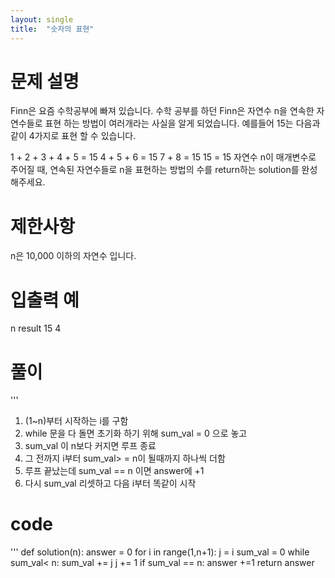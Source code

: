 ```yaml
---
layout: single
title:  "숫자의 표현"
---
```



# 문제 설명
Finn은 요즘 수학공부에 빠져 있습니다. 수학 공부를 하던 Finn은 자연수 n을 연속한 자연수들로 표현 하는 방법이 여러개라는 사실을 알게 되었습니다. 예를들어 15는 다음과 같이 4가지로 표현 할 수 있습니다.

1 + 2 + 3 + 4 + 5 = 15
4 + 5 + 6 = 15
7 + 8 = 15
15 = 15
자연수 n이 매개변수로 주어질 때, 연속된 자연수들로 n을 표현하는 방법의 수를 return하는 solution를 완성해주세요.

# 제한사항
n은 10,000 이하의 자연수 입니다.
# 입출력 예
n	result
15	4

# 풀이
'''
1. (1~n)부터 시작하는 i를 구함 
2. while 문을 다 돌면 초기화 하기 위해 sum_val = 0 으로 놓고
3. sum_val 이 n보다 커지면 루프 종료
4. 그 전까지 i부터 sum_val> = n이 될때까지 하나씩 더함
5. 루프 끝났는데 sum_val == n 이면 answer에 +1 
6. 다시 sum_val 리셋하고 다음 i부터 똑같이 시작 


# code
'''
def solution(n):
    answer = 0
    for i in range(1,n+1):
        j = i 
        sum_val = 0 
        while sum_val< n:
            sum_val += j
            j += 1
        if sum_val == n:
            answer +=1 
    return answer
